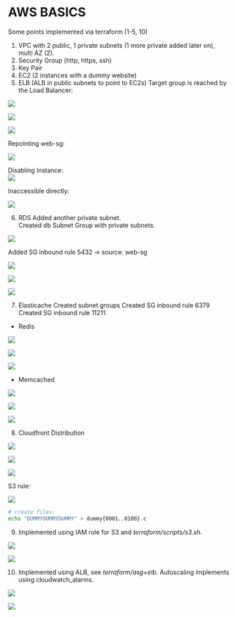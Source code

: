 # AWS BASICS

Some points implemented via terraform (1-5, 10)

1. VPC with 2 public, 1 private subnets (1 more private added later on), multi AZ (2).
2. Security Group (http, https, ssh)
3. Key Pair
4. EC2 (2 instances with a dummy website)
5. ELB (ALB in public subnets to point to EC2s)
Target group is reached by the Load Balancer:  

![](images/working_app_2ips_1.png)  

![](images/working_app_2ips_2.png)  

![](images/working_target_group.png)

Repointing web-sg:  

![](images/repointing_web_sg.png)

Disabling Instance:  
![](images/disabled_instance_target_group.png)

Inaccessible directly:  

![](images/inaccessible_directly.png)

6. RDS
Added another private subnet.  
Created db Subnet Group with private subnets.

![](images/rds_summary.png)

Added SG inbound rule 5432 -> source: web-sg

![](images/rds_sg_rule.png)

![](images/rds_connection.png)

![](images/rds_connection_1.png)

7. Elasticache
   Created subnet groups
   Created SG inbound rule 6379
   Created SG inbound rule 11211
* Redis

![](images/redis_connection.png)

![](images/redis_connection_1.png)

![](images/redis_summary.png)

* Memcached  

![](images/memcached_connection.png)

![](images/memcached_connection_1.png)

![](images/memcached_summary.png)

8. Cloudfront Distribution

![](images/cloudfront_file.png)

![](images/cloudfront_image.png)

![](images/cloudfront_summary.png)

S3 rule:  

![](images/s3_rule.png)

```bash
# create files:
echo "DUMMYDUMMYDUMMY" > dummy{0001..0100}.c
```

9. Implemented using IAM role for S3 and _terraform/scripts/s3.sh_.

![](images/s3_sh_script.png)

![](images/s3_sh_script_1.png)

10. Implemented using ALB, see _terraform/asg+elb_. Autoscaling implements using cloudwatch_alarms.

![](images/autoscaling_browser.png)

![](images/autoscaling_log.png)
